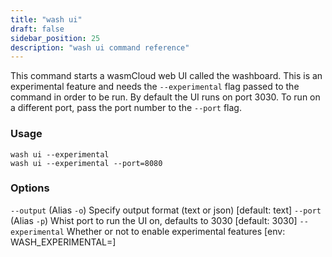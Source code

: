 ```yaml
---
title: "wash ui"
draft: false
sidebar_position: 25
description: "wash ui command reference"
--- 
```


This command starts a wasmCloud web UI called the washboard. This is an experimental feature and needs the `--experimental` flag passed to the command in order to be run. By default the UI runs on port 3030. To run on a different port, pass the port number to the `--port` flag.

### Usage
```
wash ui --experimental
wash ui --experimental --port=8080
```

### Options
`--output` (Alias `-o`) Specify output format (text or json) [default: text]
`--port` (Alias `-p`) Whist port to run the UI on, defaults to 3030 [default: 3030]
`--experimental` Whether or not to enable experimental features [env: WASH_EXPERIMENTAL=]